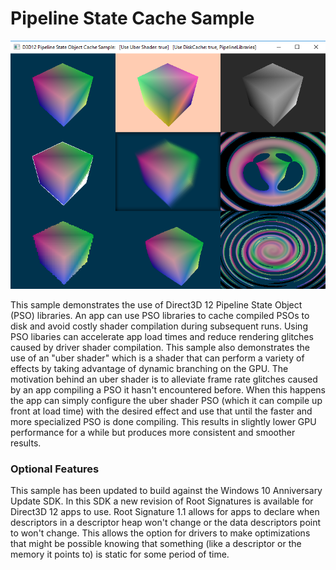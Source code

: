# Pipeline State Cache Sample
![PipelineStateCache GUI](src/D3D12PipelineStateCache.PNG)

This sample demonstrates the use of Direct3D 12 Pipeline State Object (PSO) libraries. An app can use PSO libraries to cache compiled PSOs to disk and avoid costly shader compilation during subsequent runs. Using PSO libaries can accelerate app load times and reduce rendering glitches caused by driver shader compilation. 
This sample also demonstrates the use of an "uber shader" which is a shader that can perform a variety of effects by taking advantage of dynamic branching on the GPU. The motivation behind an uber shader is to alleviate frame rate glitches caused by an app compiling a PSO it hasn't encountered before. When this happens the app can simply configure the uber shader PSO (which it can compile up front at load time) with the desired effect and use that until the faster and more specialized PSO is done compiling. This results in slightly lower GPU performance for a while but produces more consistent and smoother results.

### Optional Features
This sample has been updated to build against the Windows 10 Anniversary Update SDK. In this SDK a new revision of Root Signatures is available for Direct3D 12 apps to use. Root Signature 1.1 allows for apps to declare when descriptors in a descriptor heap won't change or the data descriptors point to won't change.  This allows the option for drivers to make optimizations that might be possible knowing that something (like a descriptor or the memory it points to) is static for some period of time.
